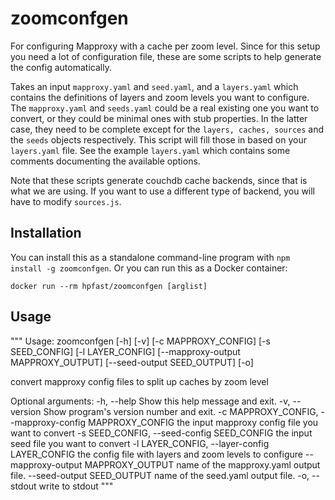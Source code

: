 zoomconfgen
===========

For configuring Mapproxy with a cache per zoom level. Since for this setup you need a lot of configuration file, these are some scripts to help generate the config automatically.

Takes an input `mapproxy.yaml` and `seed.yaml`, and a `layers.yaml` which contains the definitions of layers and zoom levels you want to configure. The `mapproxy.yaml` and `seeds.yaml` could be a real existing one you want to convert, or they could be minimal ones with stub properties. In the latter case, they need to be complete except for the `layers, caches, sources` and the `seeds` objects respectively. This script will fill those in based on your `layers.yaml` file. See the example `layers.yaml` which contains some comments documenting the available options.

Note that these scripts generate couchdb cache backends, since that is what we are using. If you want to use a different type of backend, you will have to modify `sources.js`.

Installation
------------

You can install this as a standalone command-line program with `npm install -g zoomconfgen`. Or you can run this as a Docker container:

    docker run --rm hpfast/zoomconfgen [arglist]

Usage
-----
"""
Usage: zoomconfgen [-h] [-v] [-c MAPPROXY_CONFIG] [-s SEED_CONFIG]
                [-l LAYER_CONFIG] [--mapproxy-output MAPPROXY_OUTPUT]
                [--seed-output SEED_OUTPUT] [-o]
                

convert mapproxy config files to split up caches by zoom level

Optional arguments:
  -h, --help            Show this help message and exit.
  -v, --version         Show program's version number and exit.
  -c MAPPROXY_CONFIG, --mapproxy-config MAPPROXY_CONFIG
                        the input mapproxy config file you want to convert
  -s SEED_CONFIG, --seed-config SEED_CONFIG
                        the input seed file you want to convert
  -l LAYER_CONFIG, --layer-config LAYER_CONFIG
                        the config file with layers and zoom levels to 
                        configure
  --mapproxy-output MAPPROXY_OUTPUT
                        name of the mapproxy.yaml output file.
  --seed-output SEED_OUTPUT
                        name of the seed.yaml output file.
  -o, --stdout          write to stdout
"""
